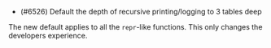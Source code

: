 - (#6526) Default the depth of recursive printing/logging to 3 tables deep

The new default applies to all the `repr`-like functions. This only changes the developers experience.
